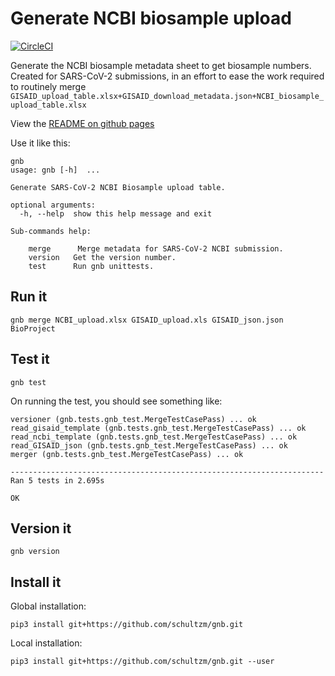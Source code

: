 # Generate NCBI biosample upload

[![CircleCI](https://circleci.com/gh/schultzm/gnb.svg?style=svg&circle-token=6be92d4e84abcddc32721c2c507b07c08810e327)](https://app.circleci.com/pipelines/github/schultzm/gnb)


Generate the NCBI biosample metadata sheet to get biosample numbers.  
Created for SARS-CoV-2 submissions, in an effort to ease the work required
to routinely merge
`GISAID_upload_table.xlsx+GISAID_download_metadata.json+NCBI_biosample_upload_table.xlsx`

View the [README on github pages](https://schultzm.github.io/gnb/)

Use it like this:

```{bash}
gnb
usage: gnb [-h]  ...

Generate SARS-CoV-2 NCBI Biosample upload table.

optional arguments:
  -h, --help  show this help message and exit

Sub-commands help:
  
    merge      Merge metadata for SARS-CoV-2 NCBI submission.
    version   Get the version number.
    test      Run gnb unittests.
```

## Run it

`gnb merge NCBI_upload.xlsx GISAID_upload.xls GISAID_json.json BioProject`

## Test it

`gnb test`

On running the test, you should see something like:  

```{bash}
versioner (gnb.tests.gnb_test.MergeTestCasePass) ... ok
read_gisaid_template (gnb.tests.gnb_test.MergeTestCasePass) ... ok
read_ncbi_template (gnb.tests.gnb_test.MergeTestCasePass) ... ok
read_GISAID_json (gnb.tests.gnb_test.MergeTestCasePass) ... ok
merger (gnb.tests.gnb_test.MergeTestCasePass) ... ok

----------------------------------------------------------------------
Ran 5 tests in 2.695s

OK
```

## Version it

`gnb version`

## Install it

Global installation:

`pip3 install git+https://github.com/schultzm/gnb.git`

Local installation:

`pip3 install git+https://github.com/schultzm/gnb.git --user`
